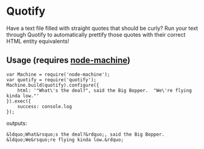 # Quotify

Have a text file filled with straight quotes that should be curly?  Run your text through Quotify to automatically prettify those quotes with their correct HTML entity equivalents!

## Usage (requires [node-machine](https://github.com/mikermcneil/node-machine))

```
var Machine = require('node-machine');
var quotify = require('quotify');
Machine.build(quotify).configure({
	html: '"What\'s the deal?", said the Big Bopper.  "We\'re flying kinda low."'
}).exec({
	success: console.log
});
```

outputs:

```
&ldquo;What&rsquo;s the deal?&rdquo;, said the Big Bopper.  &ldquo;We&rsquo;re flying kinda low.&rdquo;
```
